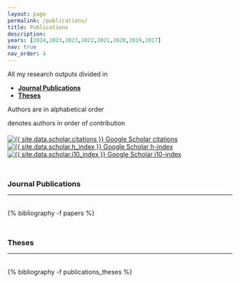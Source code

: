 ```yaml
---
layout: page
permalink: /publications/
title: Publications
description: 
years: [2024,2023,2023,2022,2021,2020,2019,2017]
nav: true
nav_order: 4
---
```

<!-- _pages/publications.md -->




<p> 
All my research outputs divided in 
</p>


<p>
<ul>
    <li><a href="#journal"><b>Journal Publications</b></a></li>
    <li><a href="#theses"><b>Theses</b></a></li>
</ul>
</p>


<p>
Authors are in alphabetical order
</p>
<p>
<i class="fas fa-hashtag" style="font-size: 0.9em;"></i> denotes authors in order of contribution
</p>



<div class="large-badges" style="margin-top: 1.2rem;">
    <a href="https://scholar.google.com/citations?user={{ site.data.scholar.id }}">
        <img src="https://img.shields.io/badge/citations-{{ site.data.scholar.citations }}-000000?style=flat" 
        alt="{{ site.data.scholar.citations }} Google Scholar citations">
    </a>
    <a href="https://scholar.google.com/citations?user={{ site.data.scholar.id }}" aria-label="Google Scholar link" role="button">
        <img src="https://img.shields.io/badge/h--index-{{ site.data.scholar.h_index }}-000000?style=flat" 
        alt="{{ site.data.scholar.h_index }} Google Scholar h-index">
    </a>
    <a href="https://scholar.google.com/citations?user={{ site.data.scholar.id }}" aria-label="Google Scholar link" role="button">
        <img src="https://img.shields.io/badge/i10--index-{{ site.data.scholar.i10_index }}-000000?style=flat" 
        alt="{{ site.data.scholar.i10_index }} Google Scholar i10-index">
    </a>
</div>




<div class="publications">

<a id="journal"><h3 style="margin-top: 3rem; margin-bottom: 0.3rem;"><b>Journal Publications</b></h3></a>
<hr style="color: var(--global-text-color); height: 1px; margin-bottom: 2rem;">
{% bibliography -f papers %}


<a id="theses"><h3 style="margin-top: 3rem; margin-bottom: 0.3rem;"><b>Theses</b></h3></a>
<hr style="color: var(--global-text-color); height: 1px; margin-bottom: 2rem;">
{% bibliography -f publications_theses %}


</div>


